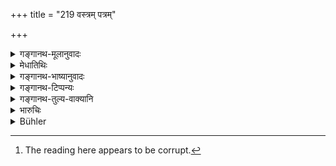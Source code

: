 +++
title = "219 वस्त्रम् पत्रम्"

+++

<details><summary>गङ्गानथ-मूलानुवादः</summary>

A cloth, a conveyance, an ornament, cooked food, water, women, what is conducive to welfare and pasture-ground,—these they declare to be impartible.—(219)
</details>

<details><summary>मेधातिथिः</summary>

वस्त्रपत्रालंकारकृतान्नोदकानाम् एकत्वं विवक्षितम् । **पत्रं** वाहनं गन्त्रीशकटादि । **अलंकारः** अङ्गुलीयकादि । **वस्त्रं** सममूल्यम्, न तु महार्घम् । **उदकं** कूपवाप्यादि । **स्त्रियो** दास्यः । **योगक्षेमं** यतो योगे क्षेमो भवति, मन्त्रिपुरोहितामात्यवृद्धाः वास्तु च । चौरादिभ्यस् ततो रक्षा भवति । स्मृत्यन्तरे च पठ्यते- "वास्तुनि विभागो न विद्यते" । **प्रचारं** यत्र गवाश् चरन्ति । प्रवेत्रेत्य् आह[^५८४] । तेन यत् पैतृकेनोक्तं "न ह्य् अत्र धर्मातिक्रमः कश्चिद् अस्ति" इति, तद् अनुपपन्नं दर्सयति । अदृष्टासु हि ते प्रतिषेधाः, तदतिक्रमाद् अधर्मो न स्यात् ॥ ९.२१९ ॥


[^५८४]:
     The reading here appears to be corrupt.
</details>

<details><summary>गङ्गानथ-भाष्यानुवादः</summary>

The singular number in ‘cloth,’ ‘conveyance‘ornament,’ and ‘cooked food’ is meant to be significant.

‘*Conveyance*’—vehicle; such as a chariot, a cart and so forth.

‘*Ornament*’—the ring and so forth.

‘*Cloth*’—of ordinary quality, not what is exceptionally valuable.

‘*Water*’—well, tank and so forth.

‘*Women*’—female slaves.

‘*Yogakṣeman*’—what is conducive (‘*kṣema*’) to welfare (‘*yoga*’);
*e.g*., experienced ministers, priests, councillors and so forth. These
are helpful in guarding the household against thieves and others.

In another *Smṛti* it is found that ‘there is no division of the dwelling-house.’

‘*Pasture-ground*’—where the cattle graze.

From what is declared here it would follow that it is not absolutely true that there is nothing wrong in dividing what has been left by the father. But this denial is of that kind of which a transgression involves no sin. (?)—(219)
</details>

<details><summary>गङ्गानथ-टिप्पन्यः</summary>

‘*Striyaḥ*’—‘Female slaves’ (Medhātithi);—‘wives’ (Nārāyaṇa).

(*a*) ‘*Yogakṣemam* (*b*) *pracāram*’.—(*a*) ‘agencies securing protection; such as councillors, parents, old ministers, who protect people against thieves; (*b*) pasture land’ (Medhātithi, who is badly misrepresented by Buhler; Kullūka and Raghāvānanda);—(*a*) ‘means of gain, *e.g*., a royal grant, and means of protection (*b*) and roads’ (Nārāyaṇa);—(*a*) sources of gain, persons for whom one sacrifices, and means of protection, (*b*) path leading to fields.’ (Nandana).

This verse is quoted in *Madanapārijāta* (p. 685), which adds the following notes—Only those clothes are impartible which are worn ;—‘*patram*,’ conveyances, *e.g*., horses, palanquins and so forth; of these also those are not to be divided which have been in the constant use of any one exclusively;—or ‘*patra*’ may be taken as ‘property consisting of a written document’;—in *Dāyakrama-saṅgraha* (p. 37);—and in *Vīra* *mitvodaya* (Vyavahāra 221a), which explains ‘*patram*’ as
*conveyance*.

It is quoted in *Mitākṣarā* (2.118) as describing property that cannot be partitioned;—it goes on to add that of clothes those only are impartible which have been worn by some one; the clothes that were worn by the father should, on bis death, be given away to persons fed at his
*Śrāddha*. The *Bālambhaṭṭī* adds that the view of Medhātithi and
*Kalpataru*—that valuable clothes are not included here—is to be
rejected

It is quoted in *Aparārka* (p. 725), which adds that the explanation by some people of ‘*patram*’ as *conveyance* is opposed to the text of Kātyāyana, by which the word stands for ‘property entered in a written document.’

It is quoted in *Vivādaratnākara* (p. 504), which adds the following notes:—‘*Patram*’ is ‘property entered in a written document,’ as is clear from the texts of Kātyāyana; though *Halāyudha* has explained it to mean ‘conveyance’;—‘*Kṛtānnam*,’ flour and rice, says the
*Pārijāta*;—‘*Striyāḥ*,’ those that are ‘*Samyukta*,’ ‘attached to,’ any
one in particular;—‘*Yogakṣemam*’ stands for ministers and priests who are the agents of protection;—‘*Pracārāḥ*,’ paths for the passing of cattle;—*Halāyudha* has explained ‘*Yoga*’ as ‘boats and such things’ and ‘*Kṣema*’ as ‘forts and such means of safety.’

It is quoted in *Parāśaramādhava* (Vyavahāra, p. 380), which has the following notes—‘Clothes’ that are worn;—the clothes worn by the father should, on his death, be given away to the persons fed at his *Śrāddha*.
</details>

<details><summary>गङ्गानथ-तुल्य-वाक्यानि</summary>

*Viṣṇu* (18.44).—‘Apparel, vehicles, and ornaments, prepared food,
water, females, property set apart for pious purposes or for sacrifices, a common pasture-ground and document (or books) are impartible.’

*Gautama* (28.46-47).—‘Water, property set apart for pious uses or for
sacrifices, and prepared food shall not be divided;—nor women already connected.’

*Śaṅkha-Likhita* (Vivādaratnākara, p. 503).—‘There shall he no division
of the dwelling house, or of water-vessels, ornaments, employed women, clothes, or water-drains,—so says Prajāpati.’

*Vyāsa* (Do., pp. 504-505).—‘Persons for whom one officiates at
sacrifices, agricultural holdings, conveyance, prepared food, water, and woman are impartible.’

*Kātyāyana* (Do., pp. 504-505).—‘Property that has been set apart by
means of a document for religious purposes, water, wives, hereditary mortgage (*nibandha*?), clothes and ornaments that have been worn, articles whose division is impossible, pasture-ground, paths,—these should not be divided.’

*Bṛhaspati* (25.79-85).—‘Those by whom clothes and the like articles
have been declared to he impartible have not taken into consideration the fact that the wealth of the rich is based upon clothes and ornaments;—such wealth, when withheld from partition, will yield no profit; but it cannot be allotted to a single co-parcener. Therefore it has to be divided with some skill, or else it would be useless.—Clothes and ornaments are to be divided after selling them (and distributing the proceeds); a written bond is divided after recovering the amount involved; prepared food is divided by means of exchange with unprepared food.—The water of a well or a pool shall be drawn and used according to need. A single female slave shall be successively made to work at the houses of the several co-sharers, according to their respective shares.—If there are many such slaves, they shall be divided equally. The same rule applies to male slaves also. Property obtained for a pious purpose shall he divided in equal shares.—Fields and embankments shall he divided according to the several shares. A common road or pasture-ground shall be always used by the co-sharers in due proportion to their several shares.—The clothes, ornaments, bed and the like, as well as conveyances and such things—appertaining to the father—shall he given to the person who pertakes of his funeral repast, after honouring him with fragrant drugs and flowers.’
</details>

<details><summary>भारुचिः</summary>

एतान् अपीच्छया विभजेतन् । "नाकामो दातुम् अर्हति" इत्य् एतद् अनुवादो ऽयं द्रष्टव्यः । सर्वत्रैवेच्छातो दानम् अयुक्तं प्रतिषेद्धुम् । सर्वत्र धनविभागे प्राप्ते- **वस्त्रं** [प्रसिद्धम् । **पत्रं**] पतत्य् अनेनेत्य् अश्वादिः । **अलंकारं** सामर्थ्यात् पितरि जीवति यद् येन परिगृहीतम् । **कृतान्नं** तण्डुलादि । **उदकं** तदाधारकूपादिः । **स्त्रियः** उपभोगदास्यः प्रतिनियताः । **योगक्षेमप्रचारं च** येन द्रव्येण योगक्षेमर्थं पर्चरन्ति । **योगो** ऽनुपात्तपरिलाभः, **क्षेमम्** उपात्तपरिपालनम् । **योगक्षेमं** वा तदर्थं राज्ञापि दीयमानं द्रष्टव्यम् । **प्रचारं च** प्रचरणभूमिजम् इन्धनकादि, **न विभाज्यं प्रचक्षते** ॥ ९.२१९ ॥
</details>

<details><summary>Bühler</summary>

219	A dress, a vehicle, ornaments, cooked food, water, and female (slaves), property destined for pious uses or sacrifices, and a pasture-ground, they declare to be indivisible.
</details>
